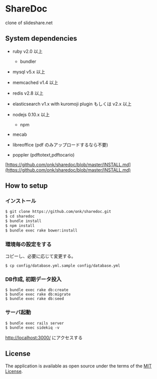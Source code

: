 ShareDoc
================================

clone of slideshare.net

System dependencies
--------------------------------

* ruby v2.0 以上
    * bundler
* mysql v5.x 以上
* memcached v1.4 以上
* redis v2.8 以上
* elasticsearch v1.x with kuromoji plugin もしくは v2.x 以上
* nodejs 0.10.x 以上
    * npm
* mecab

* libreoffice (pdf のみアップロードするなら不要)
* poppler (pdftotext,pdftocario)

[https://github.com/onk/sharedoc/blob/master/INSTALL.md](https://github.com/onk/sharedoc/blob/master/INSTALL.md)

How to setup
--------------------------------

### インストール

```sh
$ git clone https://github.com/onk/sharedoc.git
$ cd sharedoc
$ bundle install
$ npm install
$ bundle exec rake bower:install
```

### 環境毎の設定をする

コピーし、必要に応じて変更する。

```
$ cp config/database.yml.sample config/database.yml
```

### DB作成, 初期データ投入

```
$ bundle exec rake db:create
$ bundle exec rake db:migrate
$ bundle exec rake db:seed
```

### サーバ起動

```
$ bundle exec rails server
$ bundle exec sidekiq -v
```

[http://localhost:3000/](http://localhost:3000/) にアクセスする


## License

The application is available as open source under the terms of the [MIT License](http://opensource.org/licenses/MIT).
